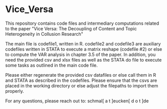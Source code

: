 # Vice_Versa
This repository contains code files and intermediary computations related to the paper "Vice Versa: The Decoupling of Content and Topic Heterogeneity in Collusion Research"

The main file is codefile1, written in R. codefile2 and codefile3 are auxiliary codefiles written in STATA to execute a matrix reshape (codefile #2) or else to compute the VAR analysis in chapter 3.5 of the paper.
In addition, you need the provided csv and xlsx files as well as the STATA do file to execute some tasks as outlined in the main code file.

Please either regenerate the provided csv datafiles or else call them in R and STATA as described in the codefiles. Please ensure that the csvs are placed in the working directory or else adjust the filepaths to import them properly.

For any questions, please reach out to: schmal[ a t ]eucken[ d o t ]de

